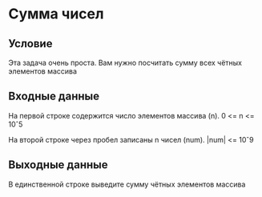 # Сумма чисел

## Условие
Эта задача очень проста. Вам нужно посчитать сумму всех чётных элементов массива

## Входные данные
На первой строке содержится число элементов массива (n). 0 <= n <= 10ˆ5

На второй строке через пробел записаны n чисел (num). |num| <= 10ˆ9

## Выходные данные
В единственной строке выведите сумму чётных элементов массива